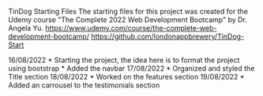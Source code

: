 TinDog Starting Files
The starting files for this project was created for the Udemy course "The Complete 2022 Web Development Bootcamp" by Dr. Angela Yu. 
https://www.udemy.com/course/the-complete-web-development-bootcamp/
https://github.com/londonappbrewery/TinDog-Start

16/08/2022
    * Starting the project, the idea here is to format the project using bootstrap
    * Added the navbar
17/08/2022
    * Organized and styled the Title section
18/08/2022
    * Worked on the features section
19/08/2022
    * Added an carrousel to the testimonials section



